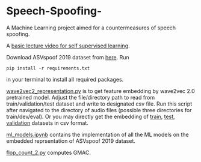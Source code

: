 # Speech-Spoofing-
A Machine Learning project aimed for a countermeasures of speech spoofing. 

A [basic lecture video for self supervised learning](https://www.youtube.com/watch?v=6N3OAWIsUOU).

Download ASVspoof 2019 dataset from [here](https://datashare.ed.ac.uk/handle/10283/3336). Run 
```
pip install -r requirements.txt
```
in your terminal to install all required packages.

[wave2vec2_representation.py](https://github.com/sahasubhajit/Speech-Spoofing-/blob/main/wave2vec2_representation.py) is to get feature embedding by wave2vec 2.0 pretrained model. Adjust the file/directory path to read from train/validation/test dataset and write to designated csv file. Run this script after navigated to the directory of audio files (possible three directories for train/dev/eval).
Or you may directly get the embedding of [train](https://drive.google.com/file/d/1s5FteLqqMvqCZrjCxG3wOWhbkiIgbyX_/view?usp=sharing), [test](https://drive.google.com/file/d/1s5FteLqqMvqCZrjCxG3wOWhbkiIgbyX_/view?usp=sharing), [validation](https://drive.google.com/file/d/1sO88GHIM_T4FLD-szl3e-Olw6jCwN3pf/view?usp=sharing) datasets in csv format. 

[ml_models.ipynb](https://github.com/sahasubhajit/Speech-Spoofing-/blob/main/ml_models.ipynb) contains the implementation of all the ML models on the embedded reprsentation of ASVspoof 2019 dataset. 

[flop_count_2.py](https://github.com/sahasubhajit/Speech-Spoofing-/blob/main/flop_count_2.py) computes GMAC.




